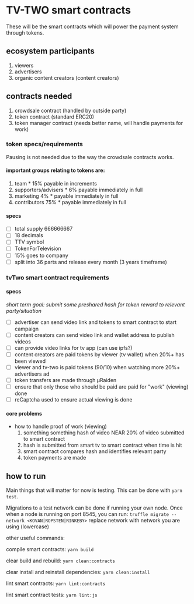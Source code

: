 # TV-TWO smart contracts
These will be the smart contracts which will power the payment system through tokens.

## ecosystem participants
1. viewers
1. advertisers
1. organic content creators (content creators)

## contracts needed
1. crowdsale contract (handled by outside party)
1. token contract (standard ERC20)
1. token manager contract (needs better name, will handle payments for work)

### token specs/requirements

Pausing is not needed due to the way the crowdsale contracts works.

#### important groups relating to tokens are:
  1. team
    * 15% payable in increments
  1. supporters/advisers
    * 6% payable immediately in full
  1. marketing 4%
    * payable immediately in full
  1. contributors 75%
    * payable immediately in full

#### specs

- [ ] total supply 666666667
- [ ] 18 decimals
- [ ] TTV symbol
- [ ] TokenForTelevision
- [ ] 15% goes to company
- [ ] split into 36 parts and release every month (3 years timeframe)

### tvTwo smart contract requirements

#### specs
*short term goal: submit some preshared hash for token reward to relevant party/situation*

- [ ] advertiser can send video link and tokens to smart contract to start campaign
- [ ] content creators can send video link and wallet address to publish videos
- [ ] can provide video links for tv app (can use ipfs?)
- [ ] content creators are paid tokens by viewer (tv wallet) when 20%+ has been viewed
- [ ] viewer and tv-two is paid tokens (90/10) when watching more 20%+ advertisers ad
- [ ] token transfers are made through µRaiden
- [ ] ensure that only those who should be paid are paid for "work" (viewing) done
- [ ] reCaptcha used to ensure actual viewing is done

#### core problems
* how to handle proof of work (viewing)
  1. something something hash of video NEAR 20% of video submitted to smart contract
  1. hash is submitted from smart tv to smart contract when time is hit
  1. smart contract compares hash and identifies relevant party
  1. token payments are made

## how to run
Main things that will matter for now is testing. This can be done with `yarn test`.

Migrations to a test network can be done if running your own node. Once when a node is running on port 8545, you can run: `truffle migrate --network <KOVAN|ROPSTEN|RINKEBY>` replace network with network you are using (lowercase)

other useful commands:

compile smart contracts: `yarn build`

clear build and rebuild: `yarn clean:contracts`

clear install and reinstall dependencies: `yarn clean:install`

lint smart contracts: `yarn lint:contracts`

lint smart contract tests: `yarn lint:js`
